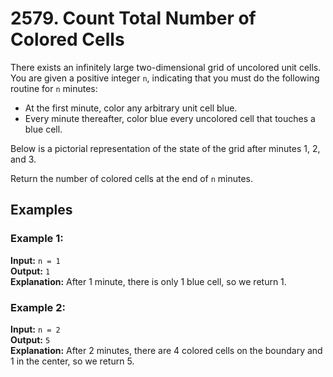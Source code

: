 # 2579. Count Total Number of Colored Cells

There exists an infinitely large two-dimensional grid of uncolored unit cells. You are given a positive integer `n`, indicating that you must do the following routine for `n` minutes:

- At the first minute, color any arbitrary unit cell blue.
- Every minute thereafter, color blue every uncolored cell that touches a blue cell.

Below is a pictorial representation of the state of the grid after minutes 1, 2, and 3.

Return the number of colored cells at the end of `n` minutes.

## Examples

### Example 1:

**Input:** `n = 1`  
**Output:** `1`  
**Explanation:** After 1 minute, there is only 1 blue cell, so we return 1.

### Example 2:

**Input:** `n = 2`  
**Output:** `5`  
**Explanation:** After 2 minutes, there are 4 colored cells on the boundary and 1 in the center, so we return 5.